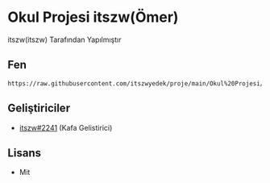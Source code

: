 # Okul Projesi itszw(Ömer)
itszw(itszw) Tarafından Yapılmıştır

## Fen
```link
https://raw.githubusercontent.com/itszwyedek/proje/main/Okul%20Projesi/Kan%20Verelim%20HayatBulal%C4%B1m.jpg
```

## Geliştiriciler
- [itszw#2241](https://github.com/itszwyedek) (Kafa Gelistirici)

## Lisans
- Mit
